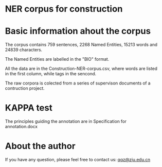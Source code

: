# NER corpus for construction

# Basic information ahout the corpus

The corpus contains 759 sentences, 2268 Named Entities, 15213 words and 24839 characters.

The Named Entities are labelled in the "BIO" format.

All the data are in the Construction-NER-corpus.csv, where words are listed in the first column, while tags in the sencond.

The raw corpora is colected from a series of supervison documents of a contruction project.

# KAPPA test

The principles guiding the annotation are in Specification for annotation.docx

# About the author

If you have any question, please feel free to contact us: qqz@zju.edu.cn
